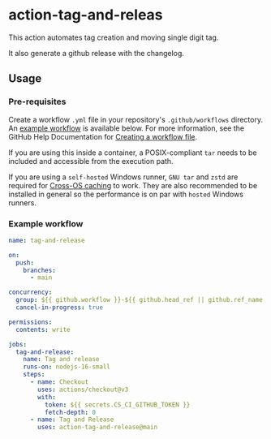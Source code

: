 # action-tag-and-releas

This action automates tag creation and moving single digit tag.
 
It also generate a github release with the changelog.

## Usage

### Pre-requisites

Create a workflow `.yml` file in your repository's `.github/workflows` directory. An [example workflow](#example-cache-workflow) is available below. For more information, see the GitHub Help Documentation for [Creating a workflow file](https://help.github.com/en/articles/configuring-a-workflow#creating-a-workflow-file).

If you are using this inside a container, a POSIX-compliant `tar` needs to be included and accessible from the execution path.

If you are using a `self-hosted` Windows runner, `GNU tar` and `zstd` are required for [Cross-OS caching](https://github.com/actions/cache/blob/main/tips-and-workarounds.md#cross-os-cache) to work. They are also recommended to be installed in general so the performance is on par with `hosted` Windows runners.

### Example workflow

```yaml
name: tag-and-release

on:
  push:
    branches:
      - main

concurrency:
  group: ${{ github.workflow }}-${{ github.head_ref || github.ref_name }}
  cancel-in-progress: true

permissions:
  contents: write

jobs:
  tag-and-release:
    name: Tag and release
    runs-on: nodejs-16-small
    steps:
      - name: Checkout
        uses: actions/checkout@v3
        with:
          token: ${{ secrets.CS_CI_GITHUB_TOKEN }}
          fetch-depth: 0
      - name: Tag and Release
        uses: action-tag-and-release@main
```
